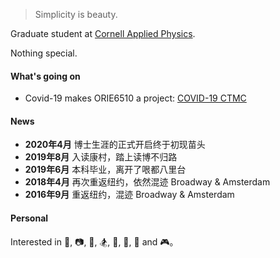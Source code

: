 

> Simplicity is beauty.

Graduate student at [Cornell Applied Physics](https://www.aep.cornell.edu/aep).

Nothing special.


#### What's going on

- Covid-19 makes ORIE6510 a project: [COVID-19 CTMC](https://zhuanlan.zhihu.com/p/128979798)

#### News
- __2020年4月__ 博士生涯的正式开启终于初现苗头
- __2019年8月__ 入读康村，踏上读博不归路
- __2019年6月__ 本科毕业，离开了哏都八里台
- __2018年4月__ 再次重返纽约，依然混迹 Broadway & Amsterdam
- __2016年9月__ 重返纽约，混迹 Broadway & Amsterdam

<!-- #### Publication 
* Feng, Y., Tang, Y., Ma, D., Zhu, Y., Zou, M., Han, M., ... & Ma, X. (2018). [Thickness-Dependent Evolution of Piezoresponses and Stripe 90° Domains in (101)-Oriented Ferroelectric PbTiO3 Thin Films.][5] ACS applied materials & interfaces, 10(29), 24627-24637.
* Han, M. J., Wang, Y. J., Ma, D. S., Zhu, Y. L., Tang, Y. L., Liu, Y., ... & Ma, X. L. (2018). [Coexistence of rhombohedral and orthorhombic phases in ultrathin BiFeO3 films driven by interfacial oxygen octahedral coupling.][4] Acta Materialia, 145, 220-226.
* Xu, Yaobin., Ma, Desheng., and Ma, Xiuliang. [Microstructural investigation of goose egg shell by SEM.][3] Journal of Chinese Electron Microscopy Society (2015). -->

<!-- #### Talks

- [Abstract: A09.00003 : Evolution of a1/a2 Domains in Strained Ferroelectric Thin Films][2] ·  <br/> [APS March Meeting 2018，Los Angeles, California](https://meetings.aps.org/Meeting/MAR18) -->


<!-- #### Curriculum Vitae

- 👉 [Curriculum Vitae of Desheng Ma][1] -->

#### Personal 

Interested in 🔭, 📷, 🎸, 🏂, 🏀, 🏓️, 🚴‍ and 🎮。 
<!-- Interested in astronomy🔭, photography📷、guitar🎸、skateboarding🏂、basketball🏀、Ping Pong🏓️、cycling🚴‍ and some video games🎮. -->



[1]: https://drive.google.com/file/d/151Odxk_0zvW-Ud4YucYljrHngavO2QPn/preview
[2]: https://meetings.aps.org/Meeting/MAR18/Session/A09.3
[3]: http://www.en.cnki.com.cn/article_en/cjfdtotal-dzxv201501014.htm
[4]: https://www.sciencedirect.com/science/article/pii/S1359645417310509
[5]: https://pubs.acs.org/doi/abs/10.1021/acsami.8b07206

